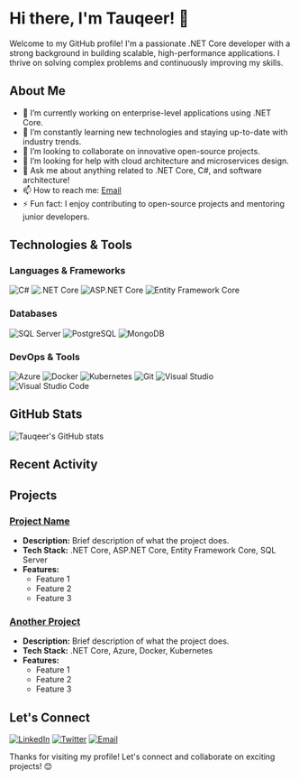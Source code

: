 # Hi there, I'm Tauqeer! 👋

Welcome to my GitHub profile! I'm a passionate .NET Core developer with a strong background in building scalable, high-performance applications. I thrive on solving complex problems and continuously improving my skills. 

## About Me

- 🔭 I’m currently working on enterprise-level applications using .NET Core.
- 🌱 I’m constantly learning new technologies and staying up-to-date with industry trends.
- 👯 I’m looking to collaborate on innovative open-source projects.
- 🤔 I’m looking for help with cloud architecture and microservices design.
- 💬 Ask me about anything related to .NET Core, C#, and software architecture!
- 📫 How to reach me: [Email](mailto:tauqeer@example.com)
- ⚡ Fun fact: I enjoy contributing to open-source projects and mentoring junior developers.

## Technologies & Tools

### Languages & Frameworks

![C#](https://img.shields.io/badge/-C%23-333333?style=flat&logo=c-sharp)
![.NET Core](https://img.shields.io/badge/-.NET%20Core-333333?style=flat&logo=dotnet)
![ASP.NET Core](https://img.shields.io/badge/-ASP.NET%20Core-333333?style=flat&logo=dotnet)
![Entity Framework Core](https://img.shields.io/badge/-Entity%20Framework%20Core-333333?style=flat&logo=dotnet)

### Databases

![SQL Server](https://img.shields.io/badge/-SQL%20Server-333333?style=flat&logo=microsoft-sql-server)
![PostgreSQL](https://img.shields.io/badge/-PostgreSQL-333333?style=flat&logo=postgresql)
![MongoDB](https://img.shields.io/badge/-MongoDB-333333?style=flat&logo=mongodb)

### DevOps & Tools

![Azure](https://img.shields.io/badge/-Azure-333333?style=flat&logo=microsoft-azure)
![Docker](https://img.shields.io/badge/-Docker-333333?style=flat&logo=docker)
![Kubernetes](https://img.shields.io/badge/-Kubernetes-333333?style=flat&logo=kubernetes)
![Git](https://img.shields.io/badge/-Git-333333?style=flat&logo=git)
![Visual Studio](https://img.shields.io/badge/-Visual%20Studio-333333?style=flat&logo=visual-studio)
![Visual Studio Code](https://img.shields.io/badge/-Visual%20Studio%20Code-333333?style=flat&logo=visual-studio-code)

## GitHub Stats

![Tauqeer's GitHub stats](https://github-readme-stats.vercel.app/api?username=tauqeer01&show_icons=true&theme=radical)

## Recent Activity

<!--START_SECTION:activity-->
<!--END_SECTION:activity-->

## Projects

### [Project Name](https://github.com/tauqeer01/project-name)
- **Description:** Brief description of what the project does.
- **Tech Stack:** .NET Core, ASP.NET Core, Entity Framework Core, SQL Server
- **Features:**
  - Feature 1
  - Feature 2
  - Feature 3

### [Another Project](https://github.com/tauqeer01/another-project)
- **Description:** Brief description of what the project does.
- **Tech Stack:** .NET Core, Azure, Docker, Kubernetes
- **Features:**
  - Feature 1
  - Feature 2
  - Feature 3

## Let's Connect

[![LinkedIn](https://img.shields.io/badge/-LinkedIn-333333?style=flat&logo=linkedin)](https://www.linkedin.com/in/tauqeer)
[![Twitter](https://img.shields.io/badge/-Twitter-333333?style=flat&logo=twitter)](https://twitter.com/tauqeer)
[![Email](https://img.shields.io/badge/-Email-333333?style=flat&logo=gmail)](mailto:tauqeer@example.com)

Thanks for visiting my profile! Let's connect and collaborate on exciting projects! 😊
